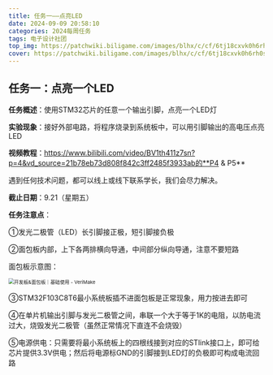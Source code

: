 ```yaml
---
title: 任务一——点亮LED
date: 2024-09-09 20:58:10
categories: 2024每周任务
tags: 电子设计社团
top_img: https://patchwiki.biligame.com/images/blhx/c/cf/6tj18cxvk0h6rh0s3l2nczv8zggspm1.png
cover: https://patchwiki.biligame.com/images/blhx/c/cf/6tj18cxvk0h6rh0s3l2nczv8zggspm1.png
---
```


## 任务一：点亮一个LED

**任务概述**：使用STM32芯片的任意一个输出引脚，点亮一个LED灯

**实验现象**：接好外部电路，将程序烧录到系统板中，可以用引脚输出的高电压点亮LED

**视频教程**：https://www.bilibili.com/video/BV1th411z7sn?p=4&vd_source=21b78eb73d808f842c3ff2485f3933ab的**P4 & P5**

遇到任何技术问题，都可以线上或线下联系学长，我们会尽力解决。

**截止日期**：9.21（星期五）



**任务注意点**：

①发光二极管（LED）长引脚接正极，短引脚接负极

②面包板内部，上下各两排横向导通，中间部分纵向导通，注意不要短路

面包板示意图：

<img src="https://s2.loli.net/2024/09/09/leYZinM91pAaurd.png" alt="开发板&面包板｜基础使用 - VeriMake" style="zoom: 67%;" />

③STM32F103C8T6最小系统板插不进面包板是正常现象，用力按进去即可

④在单片机输出引脚与发光二极管之间，串联一个大于等于1K的电阻，以防电流过大，烧毁发光二极管（虽然正常情况下直连不会烧毁）

⑤电源供电：只需要将最小系统板上的四根线接到对应的STlink接口上，即可给芯片提供3.3V供电；然后将电源标GND的引脚接到LED灯的负极即可构成电流回路
